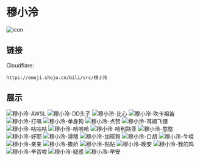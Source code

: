 # 穆小泠
![icon](https://emoji.shojo.cn/bili/src/穆小泠/icon.png)
## 链接
Cloudflare:
```
https://emoji.shojo.cn/bili/src/穆小泠
```
## 展示
![穆小泠-AWSL](https://emoji.shojo.cn/bili/src/穆小泠/穆小泠-AWSL.png)
![穆小泠-DD头子](https://emoji.shojo.cn/bili/src/穆小泠/穆小泠-DD头子.png)
![穆小泠-比心](https://emoji.shojo.cn/bili/src/穆小泠/穆小泠-比心.png)
![穆小泠-吹卡祖笛](https://emoji.shojo.cn/bili/src/穆小泠/穆小泠-吹卡祖笛.png)
![穆小泠-打嗝](https://emoji.shojo.cn/bili/src/穆小泠/穆小泠-打嗝.png)
![穆小泠-单身狗](https://emoji.shojo.cn/bili/src/穆小泠/穆小泠-单身狗.png)
![穆小泠-点赞](https://emoji.shojo.cn/bili/src/穆小泠/穆小泠-点赞.png)
![穆小泠-耳翅飞镖](https://emoji.shojo.cn/bili/src/穆小泠/穆小泠-耳翅飞镖.png)
![穆小泠-咕咕咕](https://emoji.shojo.cn/bili/src/穆小泠/穆小泠-咕咕咕.png)
![穆小泠-哈哈哈](https://emoji.shojo.cn/bili/src/穆小泠/穆小泠-哈哈哈.png)
![穆小泠-哈利路亚](https://emoji.shojo.cn/bili/src/穆小泠/穆小泠-哈利路亚.png)
![穆小泠-憨憨](https://emoji.shojo.cn/bili/src/穆小泠/穆小泠-憨憨.png)
![穆小泠-好耶](https://emoji.shojo.cn/bili/src/穆小泠/穆小泠-好耶.png)
![穆小泠-滑稽](https://emoji.shojo.cn/bili/src/穆小泠/穆小泠-滑稽.png)
![穆小泠-加班狗](https://emoji.shojo.cn/bili/src/穆小泠/穆小泠-加班狗.png)
![穆小泠-口胡](https://emoji.shojo.cn/bili/src/穆小泠/穆小泠-口胡.png)
![穆小泠-牛哇](https://emoji.shojo.cn/bili/src/穆小泠/穆小泠-牛哇.png)
![穆小泠-亲亲](https://emoji.shojo.cn/bili/src/穆小泠/穆小泠-亲亲.png)
![穆小泠-撒娇](https://emoji.shojo.cn/bili/src/穆小泠/穆小泠-撒娇.png)
![穆小泠-贴贴](https://emoji.shojo.cn/bili/src/穆小泠/穆小泠-贴贴.png)
![穆小泠-晚安](https://emoji.shojo.cn/bili/src/穆小泠/穆小泠-晚安.png)
![穆小泠-我的鸡](https://emoji.shojo.cn/bili/src/穆小泠/穆小泠-我的鸡.png)
![穆小泠-辛苦啦](https://emoji.shojo.cn/bili/src/穆小泠/穆小泠-辛苦啦.png)
![穆小泠-疑惑](https://emoji.shojo.cn/bili/src/穆小泠/穆小泠-疑惑.png)
![穆小泠-早安](https://emoji.shojo.cn/bili/src/穆小泠/穆小泠-早安.png)
